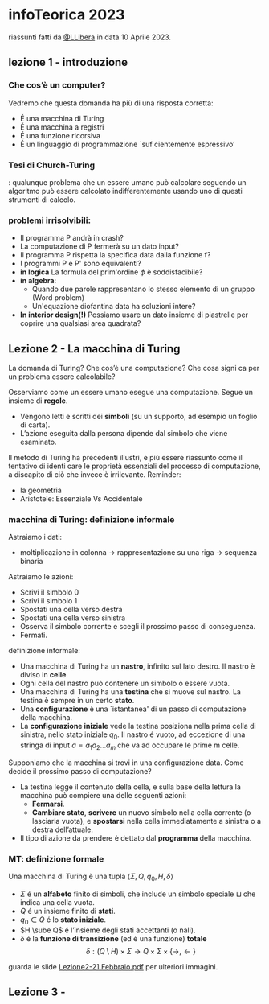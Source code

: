 # infoTeorica 2023
riassunti fatti da [@LLibera](http://t.me/llibera) in data 10 Aprile 2023.
## lezione 1 - introduzione
### Che cos’è un computer?
Vedremo che questa domanda ha più di una risposta
corretta:
- É una macchina di Turing
- É una macchina a registri
- É una funzione ricorsiva
- É un linguaggio di programmazione
`suf cientemente espressivo’

### **Tesi di Church-Turing**
: qualunque problema che un
essere umano può calcolare seguendo un algoritmo
può essere calcolato indifferentemente usando uno di
questi strumenti di calcolo.

### **problemi irrisolvibili**:
- Il programma P andrà in crash?
- La computazione di P fermerà su un dato input?
- Il programma P rispetta la specifica data dalla funzione f?
- I programmi P e P' sono equivalenti?
- **in logica** La formula del prim'ordine $\phi$ è soddisfacibile?
- **in algebra**:
  - Quando due parole rappresentano lo stesso elemento di un gruppo (Word problem)
  - Un'equazione diofantina data ha soluzioni intere?
- **In interior design(!)** Possiamo usare un dato insieme di piastrelle per coprire una qualsiasi area quadrata?

## Lezione 2 - La macchina di Turing
La domanda di Turing?
Che cos’è una computazione?
Che cosa signi ca per un problema essere calcolabile?

Osserviamo come un
essere umano esegue
una computazione.
Segue un insieme di **regole**.
- Vengono letti e scritti dei **simboli** (su un supporto, ad
esempio un foglio di carta).
- L’azione eseguita dalla persona dipende dal simbolo
che viene esaminato.

Il metodo di Turing ha precedenti illustri, e più
essere riassunto come il tentativo di identi care le
proprietà essenziali del processo di computazione,
a discapito di ciò che invece è irrilevante.
Reminder:
- la geometria
- Aristotele:  Essenziale Vs Accidentale

### macchina di Turing: definizione **in**formale

Astraiamo i dati:
- moltiplicazione in colonna &rarr; rappresentazione su una riga &rarr; sequenza binaria

Astraiamo le azioni:
- Scrivi il simbolo 0
- Scrivi il simbolo 1
- Spostati una cella verso destra
- Spostati una cella verso sinistra
- Osserva il simbolo corrente e scegli il
prossimo passo di conseguenza.
- Fermati.

definizione informale:
- Una macchina di Turing ha un **nastro**, infinito sul lato destro. Il
nastro è diviso in **celle**.
- Ogni cella del nastro può contenere un simbolo o essere vuota.
- Una macchina di Turing ha una **testina** che si muove sul nastro.
La testina è sempre in un certo **stato**.
- Una **configurazione** è una `istantanea' di un passo di
computazione della macchina.
- La **configurazione iniziale** vede la testina posiziona nella prima
cella di sinistra, nello stato iniziale $q_0$. Il nastro é vuoto, ad
eccezione di una stringa di input $a = a_1 a_2 … a_m$ che va ad
occupare le prime m celle.

Supponiamo che la macchina si trovi in una configurazione data.
Come decide il prossimo passo di computazione?
- La testina legge il contenuto della cella, e sulla base della lettura la
macchina può compiere una delle seguenti azioni:
  - **Fermarsi**.
  - **Cambiare stato**, **scrivere** un nuovo simbolo nella cella corrente (o lasciarla vuota), e **spostarsi** nella cella immediatamente a
sinistra o a destra dell’attuale.
- Il tipo di azione da prendere è dettato dal **programma** della
macchina.

### MT: definizione formale

Una macchina di Turing è una tupla $⟨ \Sigma, Q, q_0, H, \delta ⟩$
- $\Sigma$ é un **alfabeto** finito di simboli, che include un simbolo speciale ⊔ che indica una cella vuota.
- $Q$ é un insieme finito di **stati**.
- $q_0 \in Q$ é lo **stato iniziale**.
- $H \sube Q$ é l’insieme degli stati accettanti (o nali).
- $\delta$ é la **funzione di transizione** (ed è una funzione) **totale**
$$\delta : (Q \setminus H) \times \Sigma \rightarrow Q \times \Sigma \times \{ \rightarrow , \leftarrow \}$$

guarda le slide [Lezione2-21 Febbraio.pdf](../Lezione2-21%20Febbraio.pdf) per ulteriori immagini.

## Lezione 3 - 